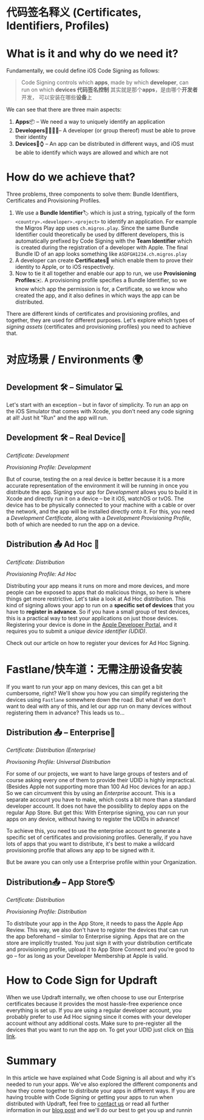 # 代码签名释义 (Certificates, Identifiers, Profiles)

# **What is it and why do we need it?**

Fundamentally, we could define iOS Code Signing as follows:

> Code Signing controls which **apps**, made by which **developer**, can run on which **devices
代码签名控制** 其实就是那个**apps**，是由哪个**开发者**开发， 可以安装在哪些**设备**上
> 

We can see that there are three main aspects:

1. **Apps**📦 – We need a way to uniquely identify an application
2. **Developers**👩‍💻👨‍💻– A developer (or group thereof) must be able to prove their identity
3. **Devices**📱⌚️ – An app can be distributed in different ways, and iOS must be able to identify which ways are allowed and which are not

# ****How do we achieve that?****

Three problems, three components to solve them: Bundle Identifiers, Certificates and Provisioning Profiles.

1. We use a **Bundle Identifier**🏷 which is just a string, typically of the form `<country>.<developer>.<project>` to identify an application. For example the Migros Play app uses `ch.migros.play`. Since the same Bundle Identifier could theoretically be used by different developers, this is automatically prefixed by Code Signing with the **Team Identifier** which is created during the registration of a developer with Apple. The final Bundle ID of an app looks something like `ASDFGH1234.ch.migros.play`
2. A developer can create **Certificates**📜 which enable them to prove their identity to Apple, or to iOS respectively.
3. Now to tie it all together and enable our app to run, we use **Provisioning Profiles**✉️. A provisioning profile specifies a Bundle Identifier, so we know which app the permission is for, a Certificate, so we know who created the app, and it also defines in which ways the app can be distributed.

There are different kinds of certificates and provisioning profiles, and together, they are used for different purposes. Let's explore which types of *signing assets* (certificates and provisioning profiles) you need to achieve that.

# 对应场景 / **Environments 🌍**

## ****Development 🛠 – Simulator 💻****

Let's start with an exception – but in favor of simplicity. To run an app on the iOS Simulator that comes with Xcode, you don't need any code signing at all! Just hit "Run" and the app will run.

## ****Development 🛠 – Real Device📱****

*Certificate: Development*

*Provisioning Profile: Development*

But of course, testing the on a real device is better because it is a more accurate representation of the environment it will be running in once you distribute the app. Signing your app for *Development* allows you to build it in Xcode and directly run it on a device – be it iOS, watchOS or tvOS. The device has to be physically connected to your machine with a cable or over the network, and the app will be installed directly onto it. For this, you need a *Development Certificate*, along with a *Development Provisioning Profile*, both of which are needed to run the app on a device.

## ****Distribution 📤 Ad Hoc 👥****

*Certificate: Distribution*

*Provisioning Profile: Ad Hoc*

Distributing your app means it runs on more and more devices, and more people can be exposed to apps that do malicious things, so here is where things get more restrictive. Let's take a look at Ad Hoc distribution. This kind of signing allows your app to run on a **specific set of devices** that you have to **register in advance**. So if you have a small group of test devices, this is a practical way to test your applications on just those devices. Registering your device is done in the [Apple Developer Portal](https://developer.apple.com/), and it requires you to submit a *unique device identifier (UDID)*.

Check out our article on how to register your devices for Ad Hoc Signing.

# **Fastlane/快车道：无需注册设备安装**

If you want to run your app on many devices, this can get a bit cumbersome, right? We'll show you how you can simplify registering the devices using `Fastlane` somewhere down the road. But what if we don't want to deal with any of this, and let our app run on many devices without registering them in advance? This leads us to...

## ****Distribution 📤 – Enterprise🏢****

*Certificate: Distribution (Enterprise)*

*Provisoning Profile: Universal Distribution*

For some of our projects, we want to have large groups of testers and of course asking every one of them to provide their UDID is highly impractical. (Besides Apple not supporting more than 100 Ad Hoc devices for an app.) So we can circumvent this by using an *Enterprise* account. This is a separate account you have to make, which costs a bit more than a standard developer account. It does not have the possibility to deploy apps on the regular App Store. But get this: With Enterprise signing, you can run your apps on any device, without having to register the UDIDs in advance!

To achieve this, you need to use the enterprise account to generate a specific set of certificates and provisioning profiles. Generally, if you have lots of apps that you want to distribute, it's best to make a wildcard provisioning profile that allows any app to be signed with it.

But be aware you can only use a Enterprise profile within your Organization.

## ****Distribution📤 – App Store🌎****

*Certificate: Distribution*

*Provisioning Profile: Distribution*

To distribute your app in the App Store, it needs to pass the Apple App Review. This way, we also don't have to register the devices that can run the app beforehand – similar to Enterprise signing. Apps that are on the store are implicitly trusted. You just sign it with your distribution certificate and provisioning profile, upload it to App Store Connect and you're good to go – for as long as your Developer Membership at Apple is valid.

# **How to Code Sign for Updraft**

When we use Updraft internally, we often choose to use our Enterprise certificates because it provides the most hassle-free experience once everything is set up. If you are using a regular developer account, you probably prefer to use Ad Hoc signing since it comes with your developer account without any additional costs. Make sure to pre-register all the devices that you want to run the app on. To get your UDID just click on [this link](https://getupdraft.com/get-my-udid).

# **Summary**

In this article we have explained what Code Signing is all about and why it's needed to run your apps. We've also explored the different components and how they come together to distribute your apps in different ways. If you are having trouble with Code Signing or getting your apps to run when distributed with Updraft, feel free to [contact us](http://docs.getupdraft.com/contact) or read all further information in our [blog post](https://getupdraft.com/blog/ios-code-signing-development-and-distribution-prov) and we'll do our best to get you up and runnin